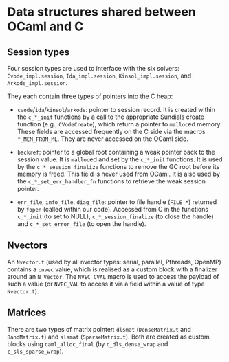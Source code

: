 Data structures shared between OCaml and C
==========================================

Session types
-------------

Four session types are used to interface with the six solvers:
`Cvode_impl.session`, `Ida_impl.session`, `Kinsol_impl.session`,
and `Arkode_impl.session`.

They each contain three types of pointers into the C heap:

* `cvode`/`ida`/`kinsol`/`arkode`: pointer to session record. It is created
  within the `c_*_init` functions by a call to the appropriate Sundials
  create function (e.g., `CVodeCreate`), which return a pointer to
  `malloc`ed memory. These fields are accessed frequently on the C side
  via the macros `*_MEM_FROM_ML`. They are never accessed on the OCaml side.

* `backref`: pointer to a global root containing a weak pointer back to the
  session value. It is `malloc`ed and set by the `c_*_init` functions. It is
  used by the `c_*_session_finalize` functions to remove the GC root before
  its memory is freed. This field is never used from OCaml. It is also used
  by the `c_*_set_err_handler_fn` functions to retrieve the weak session
  pointer.

* `err_file`, `info_file`, `diag_file`: pointer to file handle (`FILE *`)
  returned by `fopen` (called within our code). Accessed from C in the
  functions `c_*_init` (to set to NULL), `c_*_session_finalize` (to close
  the handle) and `c_*_set_error_file` (to open the handle).

Nvectors
--------

An `Nvector.t` (used by all nvector types: serial, parallel, Pthreads,
OpenMP) contains a `cnvec` value, which is realised as a custom block with a
finalizer around an `N_Vector`. The `NVEC_CVAL` macro is used to access the
payload of such a value (or `NVEC_VAL` to access it via a field within a
value of type `Nvector.t`).

Matrices
--------

There are two types of matrix pointer: `dlsmat` (`DenseMatrix.t` and
`BandMatrix.t`) and `slsmat` (`SparseMatrix.t`). Both are created as custom
blocks using `caml_alloc_final` (by `c_dls_dense_wrap` and
`c_sls_sparse_wrap`).

